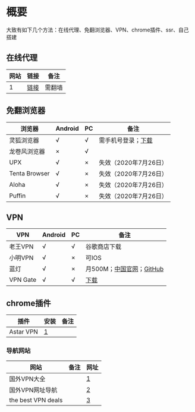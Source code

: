 # 概要
大致有如下几个方法：在线代理、免翻浏览器、VPN、chrome插件、ssr、自己搭建
## 在线代理
网站|链接|备注
-|-|-
1|[链接](https://via.hypothes.is/)|需翻墙
 

## 免翻浏览器
浏览器       |  Android  | PC    |备注
------      |-----      |-----  |----
灵狐浏览器   |     √     |√      |需手机号登录；[下载](https://www.linkfox.hk/#/)
龙卷风浏览器 |×          |√      
UPX         |√          |×      |失效（2020年7月26日）
Tenta Browser|√         |×      |失效（2020年7月26日）
Aloha       |√          |×      |失效（2020年7月26日）
Puffin      |√          |×      |失效（2020年7月26日）

## VPN  
VPN    |Android| PC |备注
-------|-------|----|-----
老王VPN |√     |√    |谷歌商店下载
小明VPN |√     |×    |可IOS
蓝灯    |√     |×    |月500M；[中国官网](https://www.getlandeng129.org/)；[GitHub](https://github.com/getlantern/download)
VPN Gate|√     |√    |[下载](https://www.vpngate.net/cn/)

## chrome插件
插件    |安装  |备注
---|---|----
Astar VPN|[1](https://chrome.google.com/webstore/detail/astar-vpn-free-and-fast-v/jajilbjjinjmgcibalaakngmkilboobh?utm_source=chrome-ntp-icon)

### 导航网站
网站               |备注             |网址
--|--|--
国外VPN大全        |  |[1](https://www.vpnwebsite.net/)
国外VPN网址导航    |  |[2](https://www.bestvpp.com/)
the best VPN deals| |[3](https://thebestvpndeals.com/)
